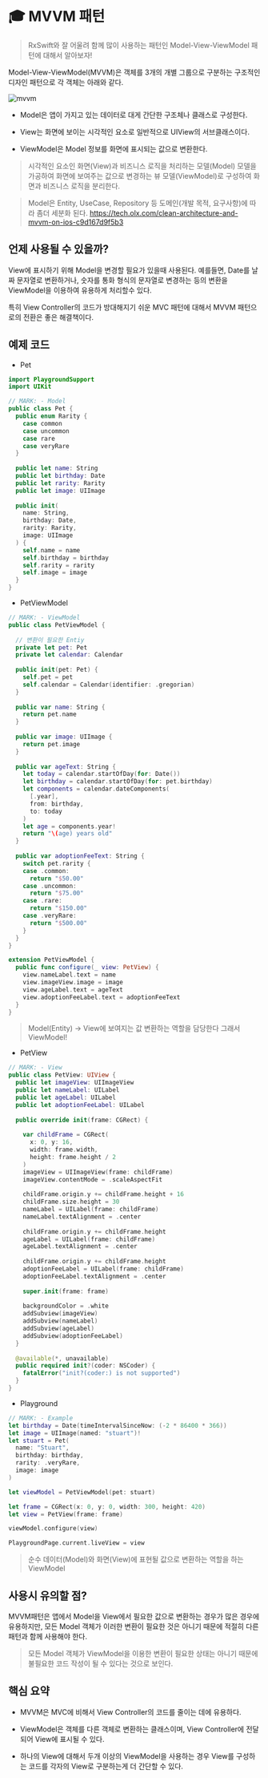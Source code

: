 # :mortar_board: MVVM 패턴

> RxSwift와 잘 어울려 함께 많이 사용하는 패턴인 Model-View-ViewModel 패턴에 대해서 알아보자!

Model-View-ViewModel(MVVM)은 객체를 3개의 개별 그룹으로 구분하는 구조적인 디자인 패턴으로 각 객체는 아래와 같다.

![mvvm](/3.Intermediate%20Design%20Patterns/mvvm.png)
  
* Model은 앱이 가지고 있는 데이터로 대게 간단한 구조체나 클래스로 구성한다.

* View는 화면에 보이는 시각적인 요소로 일반적으로 UIView의 서브클래스이다.

* ViewModel은 Model 정보를 화면에 표시되는 값으로 변환한다.

> 시각적인 요소인 화면(View)과 비즈니스 로직을 처리하는 모델(Model) 모델을 가공하여 화면에 보여주는 값으로 변경하는 뷰 모델(ViewModel)로 구성하여 화면과 비즈니스 로직을 분리한다.
  
> Model은 Entity, UseCase, Repository 등 도메인(개발 목적, 요구사항)에 따라 좀더 세분화 된다.
> https://tech.olx.com/clean-architecture-and-mvvm-on-ios-c9d167d9f5b3

## 언제 사용될 수 있을까?

View에 표시하기 위해 Model을 변경할 필요가 있을때 사용된다. 예를들면, Date를 날짜 문자열로 변환하거나, 숫자를 통화 형식의 문자열로 변경하는 등의 변환을 ViewModel을 이용하여 유용하게 처리할수 있다.
  
특히 View Controller의 코드가 방대해지기 쉬운 MVC 패턴에 대해서 MVVM 패턴으로의 전환은 좋은 해결책이다.

## 예제 코드

* Pet

```swift
import PlaygroundSupport
import UIKit

// MARK: - Model
public class Pet {
  public enum Rarity {
    case common
    case uncommon
    case rare
    case veryRare
  }
  
  public let name: String
  public let birthday: Date
  public let rarity: Rarity
  public let image: UIImage
  
  public init(
    name: String,
    birthday: Date,
    rarity: Rarity,
    image: UIImage
  ) {
    self.name = name
    self.birthday = birthday
    self.rarity = rarity
    self.image = image
  }
}
```

* PetViewModel

```swift
// MARK: - ViewModel
public class PetViewModel {
  
  // 변환이 필요한 Entiy
  private let pet: Pet
  private let calendar: Calendar
  
  public init(pet: Pet) {
    self.pet = pet
    self.calendar = Calendar(identifier: .gregorian)
  }
  
  public var name: String {
    return pet.name
  }
  
  public var image: UIImage {
    return pet.image
  }
  
  public var ageText: String {
    let today = calendar.startOfDay(for: Date())
    let birthday = calendar.startOfDay(for: pet.birthday)
    let components = calendar.dateComponents(
      [.year],
      from: birthday,
      to: today
    )
    let age = components.year!
    return "\(age) years old"
  }
  
  public var adoptionFeeText: String {
    switch pet.rarity {
    case .common:
      return "$50.00"
    case .uncommon:
      return "$75.00"
    case .rare:
      return "$150.00"
    case .veryRare:
      return "$500.00"
    }
  }
}

extension PetViewModel {
  public func configure(_ view: PetView) {
    view.nameLabel.text = name
    view.imageView.image = image
    view.ageLabel.text = ageText
    view.adoptionFeeLabel.text = adoptionFeeText
  }
}
```

> Model(Entity) -> View에 보여지는 값 변환하는 역할을 담당한다 그래서 ViewModel!

* PetView
  
```swift
// MARK: - View
public class PetView: UIView {
  public let imageView: UIImageView
  public let nameLabel: UILabel
  public let ageLabel: UILabel
  public let adoptionFeeLabel: UILabel
  
  public override init(frame: CGRect) {
    
    var childFrame = CGRect(
      x: 0, y: 16,
      width: frame.width,
      height: frame.height / 2
    )
    imageView = UIImageView(frame: childFrame)
    imageView.contentMode = .scaleAspectFit
    
    childFrame.origin.y += childFrame.height + 16
    childFrame.size.height = 30
    nameLabel = UILabel(frame: childFrame)
    nameLabel.textAlignment = .center
    
    childFrame.origin.y += childFrame.height
    ageLabel = UILabel(frame: childFrame)
    ageLabel.textAlignment = .center
    
    childFrame.origin.y += childFrame.height
    adoptionFeeLabel = UILabel(frame: childFrame)
    adoptionFeeLabel.textAlignment = .center
    
    super.init(frame: frame)
    
    backgroundColor = .white
    addSubview(imageView)
    addSubview(nameLabel)
    addSubview(ageLabel)
    addSubview(adoptionFeeLabel)
  }
  
  @available(*, unavailable)
  public required init?(coder: NSCoder) {
    fatalError("init?(coder:) is not supported")
  }
}
```

* Playground

```swift
// MARK: - Example
let birthday = Date(timeIntervalSinceNow: (-2 * 86400 * 366))
let image = UIImage(named: "stuart")!
let stuart = Pet(
  name: "Stuart",
  birthday: birthday,
  rarity: .veryRare,
  image: image
)

let viewModel = PetViewModel(pet: stuart)

let frame = CGRect(x: 0, y: 0, width: 300, height: 420)
let view = PetView(frame: frame)

viewModel.configure(view)

PlaygroundPage.current.liveView = view
```

> 순수 데이터(Model)와 화면(View)에 표현될 값으로 변환하는 역할을 하는 ViewModel

## 사용시 유의할 점?

MVVM패턴은 앱에서 Model을 View에서 필요한 값으로 변환하는 경우가 많은 경우에 유용하지만, 모든 Model 객체가 이러한 변환이 필요한 것은 아니기 때문에 적절히 다른 패턴과 함께 사용해야 한다.

> 모든 Model 객체가 ViewModel을 이용한 변환이 필요한 상태는 아니기 때문에 불필요한 코드 작성이 될 수 있다는 것으로 보인다.

## 핵심 요약

* MVVM은 MVC에 비해서 View Controller의 코드를 줄이는 데에 유용하다.
  
* ViewModel은 객체를 다른 객체로 변환하는 클래스이며, View Controller에 전달되어 View에 표시될 수 있다.
  
* 하나의 View에 대해서 두개 이상의 ViewModel을 사용하는 경우 View를 구성하는 코드를 각자의 View로 구분하는게 더 간단할 수 있다.
